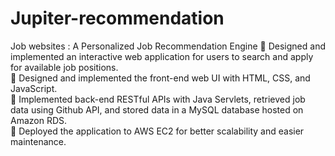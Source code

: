 # Jupiter-recommendation
Job websites : A Personalized Job Recommendation Engine
	Designed and implemented an interactive web application for users to search and apply for available job positions.<br>
	Designed and implemented the front-end web UI with HTML, CSS, and JavaScript.<br>
	Implemented back-end RESTful APIs with Java Servlets, retrieved job data using Github API, and stored data in a MySQL database hosted on Amazon RDS.<br>
	Deployed the application to AWS EC2 for better scalability and easier maintenance.

